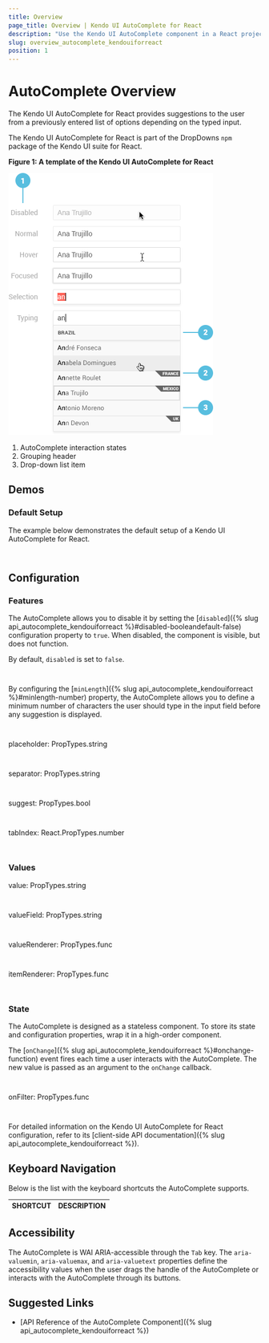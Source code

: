 ```yaml
---
title: Overview
page_title: Overview | Kendo UI AutoComplete for React
description: "Use the Kendo UI AutoComplete component in a React project."
slug: overview_autocomplete_kendouiforreact
position: 1
---
```


# AutoComplete Overview

The Kendo UI AutoComplete for React provides suggestions to the user from a previously entered list of options depending on the typed input.

The Kendo UI AutoComplete for React is part of the DropDowns `npm` package of the Kendo UI suite for React.

**Figure 1: A template of the Kendo UI AutoComplete for React**

![Template of the Kendo UI AutoComplete for React](images/autocomplete.png)

1. AutoComplete interaction states
2. Grouping header
3. Drop-down list item

## Demos

### Default Setup

The example below demonstrates the default setup of a Kendo UI AutoComplete for React.

```html-preview

```
```jsx

```

## Configuration

### Features

The AutoComplete allows you to disable it by setting the [`disabled`]({% slug api_autocomplete_kendouiforreact %}#disabled-booleandefault-false) configuration property to `true`. When disabled, the component is visible, but does not function.

By default, `disabled` is set to `false`.

```html

```
```jsx

```

By configuring the [`minLength`]({% slug api_autocomplete_kendouiforreact %}#minlength-number) property, the AutoComplete allows you to define a minimum number of characters the user should type in the input field before any suggestion is displayed.  

```html

```
```jsx

```

placeholder: PropTypes.string

```html

```
```jsx

```

separator: PropTypes.string

```html

```
```jsx

```

suggest: PropTypes.bool

```html

```
```jsx

```

tabIndex: React.PropTypes.number

```html

```
```jsx

```

### Values

value: PropTypes.string

```html

```
```jsx

```

valueField: PropTypes.string

```html

```
```jsx

```

valueRenderer: PropTypes.func

```html

```
```jsx

```

itemRenderer: PropTypes.func

```html

```
```jsx

```

### State

The AutoComplete is designed as a stateless component. To store its state and configuration properties, wrap it in a high-order component.

The [`onChange`]({% slug api_autocomplete_kendouiforreact %}#onchange-function) event fires each time a user interacts with the AutoComplete. The new value is passed as an argument to the `onChange` callback.

```html

```
```jsx

```

onFilter: PropTypes.func

```html

```
```jsx

```

For detailed information on the Kendo UI AutoComplete for React configuration, refer to its [client-side API documentation]({% slug api_autocomplete_kendouiforreact %}).

## Keyboard Navigation

Below is the list with the keyboard shortcuts the AutoComplete supports.

| SHORTCUT                            | DESCRIPTION         |
|:---                                 |:---                 |

## Accessibility

The AutoComplete is WAI ARIA-accessible through the `Tab` key. The `aria-valuemin`, `aria-valuemax`, and `aria-valuetext` properties define the accessibility values when the user drags the handle of the AutoComplete or interacts with the AutoComplete through its buttons.

## Suggested Links

* [API Reference of the AutoComplete Component]({% slug api_autocomplete_kendouiforreact %})
